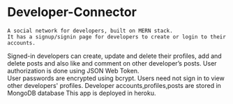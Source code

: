 # Developer-Connector

	A social network for developers, built on MERN stack.
	It has a signup/signin page for developers to create or login to their accounts. 
  Signed-in developers can create, update and delete their profiles, add and delete posts and also like and comment on other developer’s posts.
	User authorization is done using JSON Web Token.  
  User passwords are encrypted using bcrypt.
 Users need not sign in to view other developers' profiles.
 Developer accounts,profiles,posts are stored in MongoDB database 
 This app is deployed in heroku.



